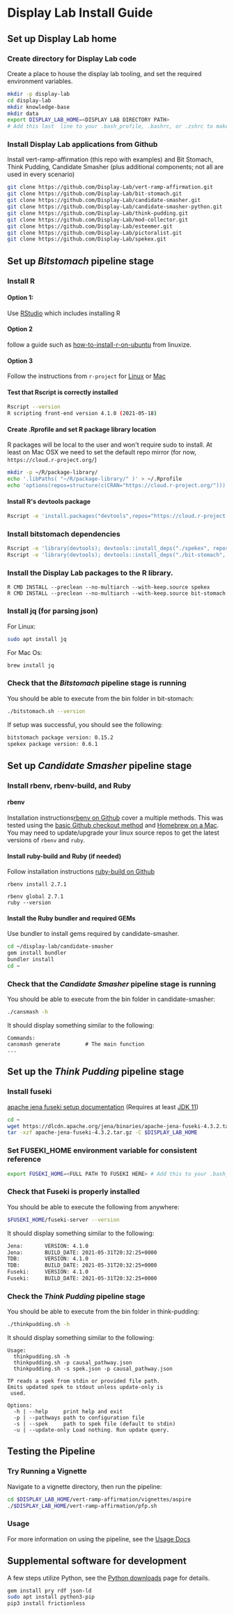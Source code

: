 # Display Lab Install Guide

## Set up Display Lab home

### Create directory for Display Lab code
Create a place to house the display lab tooling, and set the required environment variables.
```bash
mkdir -p display-lab
cd display-lab
mkdir knowledge-base
mkdir data
export DISPLAY_LAB_HOME=<DISPLAY LAB DIRECTORY PATH> 
# Add this last  line to your .bash_profile, .bashrc, or .zshrc to make it persistent
```

### Install Display Lab applications from Github
Install vert-ramp-affirmation (this repo with examples) and Bit Stomach, Think Pudding, Candidate Smasher (plus additional components; not all are used in every scenario)

```sh
git clone https://github.com/Display-Lab/vert-ramp-affirmation.git
git clone https://github.com/Display-Lab/bit-stomach.git
git clone https://github.com/Display-Lab/candidate-smasher.git
git clone https://github.com/Display-Lab/candidate-smasher-python.git
git clone https://github.com/Display-Lab/think-pudding.git
git clone https://github.com/Display-Lab/mod-collector.git
git clone https://github.com/Display-Lab/esteemer.git
git clone https://github.com/Display-Lab/pictoralist.git
git clone https://github.com/Display-Lab/spekex.git
```

## Set up _Bitstomach_ pipeline stage

### Install R

#### Option 1:
Use [RStudio](https://www.rstudio.com/products/rstudio/download/#download) which includes installing R

#### Option 2
follow a guide such as [how-to-install-r-on-ubuntu](https://linuxize.com/post/how-to-install-r-on-ubuntu-20-04/) from linuxize.

#### Option 3
Follow the instructions from `r-project` for [Linux](https://cloud.r-project.org/bin/linux/ubuntu) or [Mac](https://cloud.r-project.org/bin/macosx/)

#### Test that Rscript is correctly installed
```bash
Rscript --version
R scripting front-end version 4.1.0 (2021-05-18)
```
#### Create .Rprofile and set R package library location
R packages will be local to the user and won't require sudo to install. At least on Mac OSX we need to set the default repo mirror (for now, `https://cloud.r-project.org/`)
```sh
mkdir -p ~/R/package-library/
echo '.libPaths( "~/R/package-library/" )' > ~/.Rprofile
echo 'options(repos=structure(c(CRAN="https://cloud.r-project.org/")))' >> ~/.Rprofile
```
#### Install R's devtools package
```sh
Rscript -e 'install.packages("devtools",repos="https://cloud.r-project.org/")'
```

### Install bitstomach dependencies

```sh
Rscript -e 'library(devtools); devtools::install_deps("./spekex", repos="https://cloud.r-project.org/")'
Rscript -e 'library(devtools); devtools::install_deps("./bit-stomach", repos="https://cloud.r-project.org/")'
```

### Install the Display Lab packages to the R library.
```
R CMD INSTALL --preclean --no-multiarch --with-keep.source spekex
R CMD INSTALL --preclean --no-multiarch --with-keep.source bit-stomach
```

### Install jq (for parsing json)
For Linux:
```bash
sudo apt install jq
```

For Mac Os:
```bash
brew install jq
```

### Check that the _Bitstomach_ pipeline stage is running
You should be able to execute from the bin folder in bit-stomach:
```bash
./bitstomach.sh --version
```
If setup was successful, you should see the following:
```bash
bitstomach package version: 0.15.2
spekex package version: 0.6.1
```
## Set up _Candidate Smasher_ pipeline stage

### Install rbenv, rbenv-build, and Ruby

#### rbenv
Installation instructions[rbenv on Github](https://github.com/rbenv/rbenv#installation) cover a multiple methods.
This was tested using the [basic Github checkout method](https://github.com/rbenv/rbenv#basic-github-checkout) and [Homebrew on a Mac](https://github.com/rbenv/rbenv#using-package-managers). You may need to update/upgrade your linux source repos to get the latest versions of `rbenv` and `ruby`.

#### Install ruby-build and Ruby (if needed)
Follow installation instructions [ruby-build on Github](https://github.com/rbenv/ruby-build#readme)
```
rbenv install 2.7.1

rbenv global 2.7.1
ruby --version
```

#### Install the Ruby bundler and required GEMs
Use bundler to install gems required by candidate-smasher.

```sh
cd ~/display-lab/candidate-smasher
gem install bundler
bundler install
cd ~
```

### Check that the _Candidate Smasher_ pipeline stage is running
You should be able to execute from the bin folder in candidate-smasher:

```bash
./cansmash -h
```
It should display something similar to the following:

```shell
Commands:
cansmash generate        # The main function
...
```
## Set up the _Think Pudding_ pipeline stage

### Install fuseki
[apache jena fuseki setup documentation](https://jena.apache.org/documentation/fuseki2/index.html#download-fuseki)
(Requires at least [JDK 11](https://openjdk.java.net/install/))

```sh
cd ~
wget https://dlcdn.apache.org/jena/binaries/apache-jena-fuseki-4.3.2.tar.gz
tar -xzf apache-jena-fuseki-4.3.2.tar.gz -C $DISPLAY_LAB_HOME
```

### Set FUSEKI_HOME environment variable for consistent reference
```sh
export FUSEKI_HOME=<FULL PATH TO FUSEKI HERE> # Add this to your .bash_profile, .bashrc, or .zshrc to make it persistent
```
### Check that Fuseki is properly installed
You should be able to execute the following from anywhere:
```bash
$FUSEKI_HOME/fuseki-server --version
```

It should display something similar to the following:
```bash
Jena:       VERSION: 4.1.0
Jena:       BUILD_DATE: 2021-05-31T20:32:25+0000
TDB:        VERSION: 4.1.0
TDB:        BUILD_DATE: 2021-05-31T20:32:25+0000
Fuseki:     VERSION: 4.1.0
Fuseki:     BUILD_DATE: 2021-05-31T20:32:25+0000
```


### Check the _Think Pudding_ pipeline stage
You should be able to execute from the bin folder in think-pudding:

```bash
./thinkpudding.sh -h
```
It should display something similar to the following:

```shell
Usage:
  thinkpudding.sh -h
  thinkpudding.sh -p causal_pathway.json   
  thinkpudding.sh -s spek.json -p causal_pathway.json   

TP reads a spek from stdin or provided file path.  
Emits updated spek to stdout unless update-only is
 used.

Options:
  -h | --help     print help and exit
  -p | --pathways path to configuration file
  -s | --spek     path to spek file (default to stdin)
  -u | --update-only Load nothing. Run update query.
```
## Testing the Pipeline
### Try Running a Vignette
Navigate to a vignette directory, then run the pipeline:
```bash
cd $DISPLAY_LAB_HOME/vert-ramp-affirmation/vignettes/aspire
./$DISPLAY_LAB_HOME/vert-ramp-affirmation/pfp.sh
```
### Usage
For more information on using the pipeline, see the [Usage Docs](usage.md)

## Supplemental software for development
A few steps utilize Python, see the [Python downloads](https://www.python.org/downloads/) page for details.
```sh
gem install pry rdf json-ld
sudo apt install python3-pip
pip3 install frictionless
```
